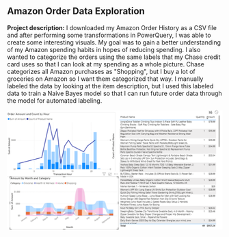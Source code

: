 ## Amazon Order Data Exploration

**Project description:** I downloaded my Amazon Order History as a CSV file and after performing some transformations in PowerQuery, I was able to create some interesting visuals.  My goal was to gain a better understanding of my Amazon spending habits in hopes of reducing spending.  I also wanted to categorize the orders using the same labels that my Chase credit card uses so that I can look at my spending as a whole picture.  Chase categorizes all Amazon purchases as "Shopping", but I buy a lot of groceries on Amazon so I want them categorized that way.  I manually labeled the data by looking at the item description, but I used this labeled data to train a Naive Bayes model so that I can run future order data through the model for automated labeling.



<img src="images/amazon_shopping2025.png?raw=true"/>



